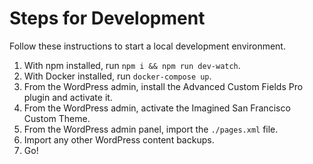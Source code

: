 Steps for Development
====================
Follow these instructions to start a local development environment.

1.  With npm installed, run `npm i && npm run dev-watch`.
2.  With Docker installed, run `docker-compose up`.
2.  From the WordPress admin, install the Advanced Custom Fields Pro plugin and activate it.
3.  From the WordPress admin, activate the Imagined San Francisco Custom Theme.
5.  From the WordPress admin panel, import the `./pages.xml` file.
6.  Import any other WordPress content backups.
7.  Go!
